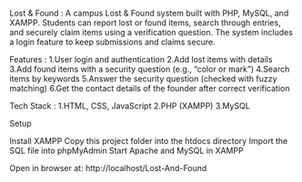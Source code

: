 Lost & Found :
A campus Lost & Found system built with PHP, MySQL, and XAMPP. Students can report lost or found items, search through entries, and securely claim items using a verification question. The system includes a login feature to keep submissions and claims secure.

Features :
1.User login and authentication
2.Add lost items with details
3.Add found items with a security question (e.g., “color or mark”)
4.Search items by keywords
5.Answer the security question (checked with fuzzy matching)
6.Get the contact details of the founder after correct verification

Tech Stack :
1.HTML, CSS, JavaScript
2.PHP (XAMPP)
3.MySQL

Setup

Install XAMPP
Copy this project folder into the htdocs directory
Import the SQL file into phpMyAdmin
Start Apache and MySQL in XAMPP

Open in browser at:
http://localhost/Lost-And-Found
